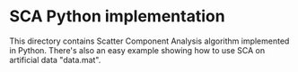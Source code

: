 # SCA Python implementation

This directory contains Scatter Component Analysis algorithm implemented in Python.
There's also an easy example showing how to use SCA on artificial data "data.mat".